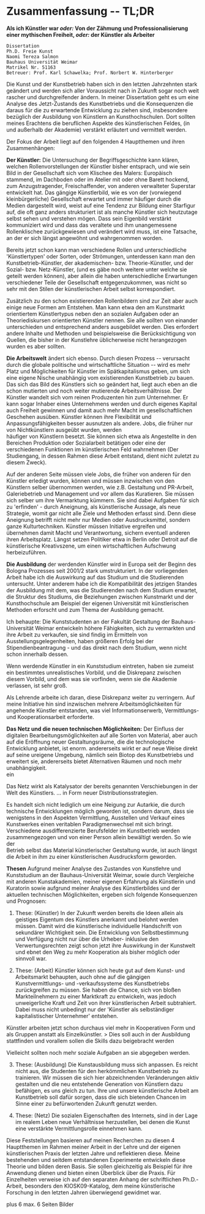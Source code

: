 # Zusammenfassung -- TL;DR

**Als ich Künstler war *oder:* Von der Zähmung und Professionalisierung einer mythischen Freiheit, *oder:* der Künstler als Arbeiter**  

~~~~~~~~~~~~~~~~~~~~~~~~~~~~~~~~~~~~~~~~~~~~~~~~~~~~~~~~~~~~~~~~~
Dissertation  
Ph.D. Freie Kunst
Naomi Tereza Salmon
Bauhaus Universität Weimar
Matrikel Nr. 51163
Betreuer: Prof. Karl Schawelka; Prof. Norbert W. Hinterberger  
~~~~~~~~~~~~~~~~~~~~~~~~~~~~~~~~~~~~~~~~~~~~~~~~~~~~~~~~~~~~~~~~~

Die Kunst und der Kunstbetrieb haben sich in den letzten Jahrzehnten stark geändert und werden sich aller Voraussicht nach in Zukunft sogar noch weit rascher 
und durchgreifender ändern. In meiner Dissertation geht es um eine Analyse des Jetzt-Zustands des Kunstbetriebs und die Konsequenzen die daraus für die zu erwartende 
Entwicklung zu ziehen sind, insbesondere bezüglich der Ausbildung von Künstlern an Kunsthochschulen. Dort sollten meines Erachtens die beruflichen Aspekte des 
künstlerischen Feldes, (in und außerhalb der Akademie) verstärkt erläutert und vermittelt werden. 

Der Fokus der Arbeit liegt auf den folgenden 4 Hauptthemen und ihren Zusammenhängen:    


**Der Künstler:** Die Untersuchung der Begriffsgeschichte kann klären, welchen Rollenvorstellungen der Künstler bisher entsprach, und wie sein Bild in der Gesellschaft 
sich vom Klischee des Malers: Europäisch stammend, im Dachboden oder im Atelier mit oder ohne Barett hockend, zum Anzugstragender, Freischaffender, von anderen verwalteter 
Superstar entwickelt hat. Das gängige Künstlerbild, wie es von der (vorwiegend kleinbürgerliche) Gesellschaft erwartet und immer häufiger 
durch die Medien dargestellt wird, weist auf eine Tendenz zur Bildung einer Starfigur auf, die oft ganz anders strukturiert ist als manche Künstler sich heutzutage selbst sehen und verstehen 
mögen. Dass sein Eigenbild verstärkt kommuniziert wird und dass das veraltete und ihm unangemessene Rollenklischee zurückgewiesen und verändert wird muss, ist eine Tatsache, an der er sich 
längst angewöhnt und wahrgenommen worden. 

Bereits jetzt schon kann man verschiedene Rollen und unterschiedliche 'Künstlertypen' oder Sorten, oder Strömungen, unterdessen kann man den Kunstbetrieb-Künstler, der akademischen- bzw. 
Theorie-Künstler, und der Sozial- bzw. Netz-Künstler, (und es gäbe noch weitere unter welche sie geteilt werden können), aber allein die haben unterschiedliche Erwartungen verschiedener Teile der 
Gesellschaft entgegenzukommen, was nicht so sehr mit den Stilen der künstlerischen Arbeit selbst korrespondiert. 

Zusätzlich zu den schon existierenden Rollenbildern sind zur Zeit aber auch einige neue Formen 
am Entstehen. Man kann etwa den am Kunstmarkt orientiertem Künstlertypus neben den an sozialen Aufgaben oder an Theoriediskursen orientierten Künstler nennen. Sie alle sollten 
von einander unterschieden und entsprechend anders ausgebildet werden. Dies erfordert andere Inhalte und Methoden und beispielsweise die Berücksichtigung von Quellen, die 
bisher in der Kunstlehre üblicherweise nicht herangezogen wurden es aber sollten.   


**Die Arbeitswelt** ändert sich ebenso. Durch diesen Prozess -- verursacht durch die globale politische und wirtschaftliche Situation -- wird es mehr Platz und Möglichkeiten für 
Künstler im Spätkapitalismus geben, um sich eine eigene Nische unabhängig vom existierenden Kunstbetrieb zu bauen. Das sich das Bild des Künstlers sich so geändert hat, 
liegt auch eben an die schon mutierten und noch weiter mutierende Arbeitsverhältnisse. Der Künstler wandelt sich vom reinen Produzenten hin 
zum Unternehmer. Er kann sogar Inhaber eines Unternehmens werden und durch eigenes Kapital auch Freiheit gewinnen und damit auch mehr Macht im gesellschaftlichen Geschehen 
ausüben. Künstler können ihre Flexibilität und Anpassungsfähigkeiten besser ausnutzen als andere. Jobs, die früher nur von Nichtkünstlern ausgeübt wurden, werden  
häufiger von Künstlern besetzt. Sie können sich etwa als Angestellte in den Bereichen Produktion oder Sozialarbeit betätigen oder eine der verschiedenen Funktionen im 
künstlerischen Feld wahrnehmen (Der Studiengang, in dessen Rahmen diese Arbeit entstand, dient nicht zuletzt zu diesem Zweck). 

Auf der anderen Seite müssen viele Jobs, die früher von anderen für den Künstler erledigt wurden, können und müssen inzwischen von den Künstlern selber übernommen werden, 
wie z.B. Gestaltung und PR-Arbeit, Galeriebetrieb und Management und vor allem das Kuratieren. Sie müssen sich selber um ihre Vermarktung kümmern. 
Sie sind dabei Aufgaben für sich zu 'erfinden' - durch Aneignung, als künstlerische Aussage, als neue Strategie, womit gar 
nicht alle Ziele und Methoden erfasst sind. Denn diese Aneignung betrifft nicht mehr nur Medien oder Ausdrucksmittel, sondern ganze Kulturtechniken. Künstler müssen Initiative 
ergreifen und übernehmen damit Macht und Verantwortung, sichern eventuell anderen ihren Arbeitsplatz. Längst setzen Politiker etwa in Berlin oder Detroit auf die künstlerische 
Kreativszene, um einen wirtschaftlichen Aufschwung herbeizuführen.  
  

**Die Ausbildung** der werdenden Künstler wird in Europa seit der Beginn des Bologna Prozesses seit 2001/2 stark umstrukturiert. In der vorliegenden Arbeit habe ich 
die Auswirkung auf das Studium und die Studierenden untersucht. Unter anderem habe ich die Kompatibilität des jetzigen Standes der Ausbildung mit dem, was die Studierenden nach 
dem Studium erwartet, die Struktur des Studiums, die Beziehungen zwischen Kunstmarkt und der Kunsthochschule am Beispiel der eigenen Universität mit künstlerischen Methoden 
erforscht und zum Thema der Ausbildung gemacht. 

Ich behaupte: Die Kunststudenten an der Fakultät Gestaltung der Bauhaus-Universität Weimar entwickeln höhere Fähigkeiten, sich zu vermarkten und ihre Arbeit zu verkaufen, 
sie sind findig im Ermitteln von Ausstellungsgelegenheiten, haben größeren Erfolg bei der Stipendienbeantragung - und das direkt nach dem Studium, wenn nicht schon innerhalb dessen. 

Wenn werdende Künstler in ein Kunststudium eintreten, haben sie zumeist ein bestimmtes unrealistisches Vorbild, 
und die Diskrepanz zwischen diesem Vorbild, und dem was sie vorfinden, wenn sie die Akademie verlassen, ist sehr groß. 

Als Lehrende arbeite ich daran, diese Diskrepanz weiter zu verringern.
Auf meine Initiative hin sind inzwischen mehrere Arbeitsmöglichkeiten für angehende Künstler entstanden, was viel Informationserwerb, Vermittlungs- 
und Kooperationsarbeit erforderte.  
  

**Das Netz und die neuen technischen Möglichkeiten:** Der Einfluss der digitalen Bearbeitungsmöglichkeiten auf alle Sorten von Material, aber auch auf die Eröffnung neuer 
Gestaltungsräume, die die technologische Entwicklung anbietet, ist enorm. andererseits wirkt er auf neue Weise direkt auf seine ureigene Umgebung, 
nämlich sein Biotop des Kunstbetriebs und erweitert sie, andererseits bietet Alternativen Räumen und noch mehr unabhängigkeit.  
ein

Das Netz wirkt als Katalysator der bereits genannten Verschiebungen in der Welt des Künstlers. ... in Form neuer Distributionsstrategien. 

<!-- Einerseits erweitern sich die Rollen:
die Künstler aus wirtschaftlichen und sozialen Gründen beruflich übernehmen, und 

nach oben?
: die Rollen des Museumsleiters, des Galeristen, des Kurators, werden vermehrt auch von Künstlern übernommen.  -->

Es handelt sich nicht lediglich um eine Neigung zur Autarkie, 
die durch technische Entwicklungen möglich geworden ist, sondern darum, dass sie wenigstens in den Aspekten Vermittlung, Ausstellen und Verkauf eines Kunstwerkes einen veritablen 
Paradigmenwechsel mit sich bringt. Verschiedene ausdifferenzierte Berufsfelder im Kunstbetrieb werden zusammengezogen und von einer Person allein bewältigt werden. So wie der  
Betrieb selbst das Material künstlerischer Gestaltung wurde, ist auch längst die Arbeit in ihm zu einer künstlerischen Ausdrucksform geworden.  


**Thesen**
Aufgrund meiner Analyse des Zustandes von Kunstlehre und Kunststudium an der Bauhaus-Universität Weimar, sowie durch Vergleiche mit anderen Kunstakademien, meiner eigenen Erfahrung 
als Künstlerin und Kuratorin sowie aufgrund meiner Analyse des Künstlerbildes und der aktuellen technischen Möglichkeiten, ergeben sich folgende Konsequenzen und Prognosen: 

1. These: (Künstler)
In der Zukunft werden bereits die Ideen allein als geistiges Eigentum des Künstlers anerkannt und belohnt werden müssen. Damit wird die künstlerische individuelle Handschrift 
von sekundärer Wichtigkeit sein. Die Entwicklung von Selbstbestimmung und Verfügung nicht nur über die Urheber- inklusive den Verwertungsrechten zeigt 
schon jetzt ihre Auswirkung in der Kunstwelt und ebnet den Weg zu mehr Kooperation als bisher möglich oder sinnvoll war.  


2. These: (Arbeit)
Künstler können sich heute gut auf dem Kunst- und Arbeitsmarkt behaupten, auch ohne auf die gängigen Kunstvermittlungs- und -verkaufssysteme des Kunstbetriebs 
zurückgreifen zu müssen. Sie haben die Chance, sich von bloßen Markteilnehmern zu einer Marktkraft zu entwickeln, was jedoch unweigerliche Kraft und Zeit von ihrer künstlerischen Arbeit subtrahiert. Dabei muss nicht unbedingt nur der 'Künstler als selbständiger 
kapitalistischer Unternehmer' entstehen. 

Künstler arbeiten jetzt schon durchaus viel mehr in Kooperativen Form und als Gruppen anstatt als Einzelkünstler. > Dies soll auch in der Ausbildung stattfinden und vorallem sollen die Skills dazu beigebracht werden

Vielleicht sollten noch mehr soziale 
Aufgaben an sie abgegeben werden. 


3. These: (Ausbildung)
Die Kunstausbildung muss sich anpassen. Es reicht nicht aus, die Studenten für den herkömmlichen Kunstbetrieb zu trainieren. Wir müssen die sich hier abzeichnenden Veränderungen aktiv 
gestalten und die neu entstehende Generation von Künstlern dazu befähigen, es uns gleich zu tun. Ihre und unsere künstlerische Arbeit am Kunstbetrieb soll dafür sorgen, dass die sich 
bietenden Chancen im Sinne einer zu befürwortenden Zukunft genutzt werden.

 
4. These: (Netz)
Die sozialen Eigenschaften des Internets, sind in der Lage im realem Leben neue Verhältnisse herzustellen, bei denen die Kunst eine verstärkte Vermittlungsrolle einnehmen kann.


 

Diese Feststellungen basieren auf meinen Recherchen zu diesen 4 Hauptthemen im Rahmen meiner Arbeit in der Lehre und der eigenen künstlerischen Praxis der letzten Jahre und reflektieren diese. 
Meine bestehenden und seitdem entstandenen Experimente entwickeln diese Theorie und bilden deren Basis. Sie sollen gleichzeitig als Beispiel für ihre Anwendung dienen und bieten 
einen Überblick über die Praxis. Für Einzelheiten verweise ich auf den separaten Anhang der schriftlichen Ph.D.-Arbeit, besonders den KIOSK09-Katalog, dem meine 
künstlerische Forschung in den letzten Jahren überwiegend gewidmet war. 


 


plus 6 max. 6 Seiten Bilder
